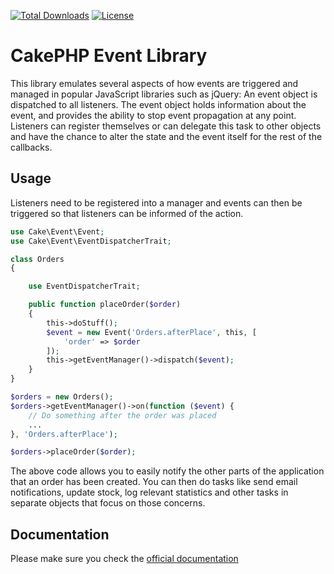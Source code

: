 [![Total Downloads](https://img.shields.io/packagist/dt/cakephp/event.svg?style=flat-square)](https://packagist.org/packages/cakephp/event)
[![License](https://img.shields.io/badge/license-MIT-blue.svg?style=flat-square)](LICENSE.txt)

# CakePHP Event Library

This library emulates several aspects of how events are triggered and managed in popular JavaScript
libraries such as jQuery: An event object is dispatched to all listeners. The event object holds information
about the event, and provides the ability to stop event propagation at any point.
Listeners can register themselves or can delegate this task to other objects and have the chance to alter the
state and the event itself for the rest of the callbacks.

## Usage

Listeners need to be registered into a manager and events can then be triggered so that listeners can be informed
of the action.

```php
use Cake\Event\Event;
use Cake\Event\EventDispatcherTrait;

class Orders
{

	use EventDispatcherTrait;

	public function placeOrder($order)
	{
		this->doStuff();
		$event = new Event('Orders.afterPlace', this, [
			'order' => $order
		]);
		this->getEventManager()->dispatch($event);
	}
}

$orders = new Orders();
$orders->getEventManager()->on(function ($event) {
	// Do something after the order was placed
	...
}, 'Orders.afterPlace');

$orders->placeOrder($order);
```

The above code allows you to easily notify the other parts of the application that an order has been created.
You can then do tasks like send email notifications, update stock, log relevant statistics and other tasks
in separate objects that focus on those concerns.

## Documentation

Please make sure you check the [official documentation](https://book.cakephp.org/4/en/core-libraries/events.html)
